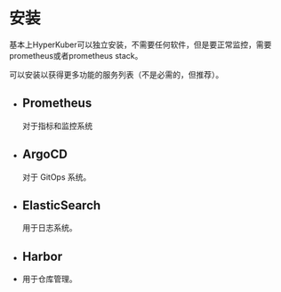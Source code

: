 # 安装

基本上HyperKuber可以独立安装，不需要任何软件，但是要正常监控，需要prometheus或者prometheus stack。

可以安装以获得更多功能的服务列表（不是必需的，但推荐）。

+ ## Prometheus
   对于指标和监控系统

+ ## ArgoCD
    对于 GitOps 系统。

+ ## ElasticSearch
   用于日志系统。

+ ## Harbor
+ 用于仓库管理。